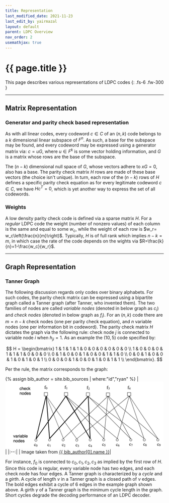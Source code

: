 ```yaml
---
title: Representation
last_modified_date: 2021-11-23
last_edit_by: yairmazal
layout: default
parent: LDPC Overview
nav_order: 2
usemathjax: true
---
```


# {{ page.title }}

This page describes various representations of LDPC codes
{: .fs-6 .fw-300 }

---
## Matrix Representation
### Generator and parity check based representation
As with all linear codes, every codeword $c\in C$ of an $(n,k)$ code belongs to a $k$ dimensional linear subspace of 
$F^n$. As such, a base for the subspace may be found, and every codeword may be expressed using a generator matrix via: 
$c=uG$, where $u\in F^k$ is some vector holding information, and $G$ is a matrix whose rows are the base of the 
subspace. 

The $(n-k)$ dimensional null space of $G$, whose vectors adhere to $xG=0$, also has a base. The parity check matrix $H$ rows are made of these base vectors (the choice isn't unique). In turn, each row of the
$(n-k)$ rows of $H$ defines a specific parity check equation as for every legitimate codeword $c\in C$, we have 
$Hc^T=0$, which is yet another way to express the set of all codewords.

### Weights
A low density parity check code is defined via a sparse matrix $H$. For a *regular* LDPC code the weight (number of 
nonzero values) of each column is the same and equal to some $w_c$, while the weight of each row is
$w_r= w_c\left(\frac{n}{m}\right)$. Typically, $H$ is of full rank which implies $n-k=m$, in which case the rate of the
code depends on the wights via $R=\frac{k}{n}=1-\frac{w_c}{w_r}$.

---
## Graph Representation
### Tanner Graph
The following discussion regards only codes over binary alphabets. For such codes, the parity check matrix can be expressed using a bipartite graph called a Tanner graph (after Tanner, who invented them). The two families of nodes are
called *variable nodes* (denoted in below graph as $c_i$)  and *check nodes* (denoted in below graph as $f_i$). 
For an $(n,k)$ code there are $m=n-k$ check nodes (one per parity check equation), and $n$ variable nodes (one per 
information bit in codeword). The parity check matrix $H$ dictates the graph via the following rule: check node $j$ is 
connected to variable node $i$ when $h_{ji}=1$. As an example the $(10,5)$ code specified by:

$$
H = \begin{bmatrix}
1 & 1 & 1 & 1 & 0 & 0 & 0 & 0 & 0 & 0 \\
1 & 0 & 0 & 0 & 1 & 1 & 1 & 0 & 0 & 0 \\
0 & 1 & 0 & 0 & 1 & 0 & 0 & 1 & 1 & 0 \\
0 & 0 & 1 & 0 & 0 & 1 & 0 & 1 & 0 & 1 \\
0 & 0 & 0 & 1 & 0 & 0 & 1 & 0 & 1 & 1 \\
\end{bmatrix}.
$$

Per the rule, the matrix corresponds to the graph:

{% assign bib_author = site.bib_sources | where:"id","ryan" %}
| ![Tanner_graph_example.png](../assets/images/Tanner_graph_example.png) |
|:--:|
| Image taken from [{{ bib_author[0].name }}]({{bib_author[0].url}})|

For instance, $f_0$ is connected to $c_0,c_1,c_2,c_3$ as implied by the first row of $H$. Since this code is regular, 
every variable node has two edges, and each check node has four edges. A Tanner graph is characterized by a *cycle* and a 
*girth*. A cycle of length $\nu$ in a Tanner graph is a closed path of $\nu$ edges. The bold edges exhibit a cycle of 6 edges in the example graph shown above. A girth $\gamma$ of a Tanner graph is the minimum cycle length in the graph.
Short cycles degrade the decoding performance of an LDPC decoder.
